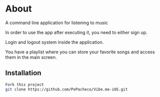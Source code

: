# About
A command line application for listening to music

In order to use the app after executing it, you need to either sign up.

Login and logout system inside the application.

You have a playlist where you can store your favorite songs and access them in the main screen.

## Installation
```bash
Fork this project
git clone https://github.com/PePacheco/Vibe.me-iOS.git
```

